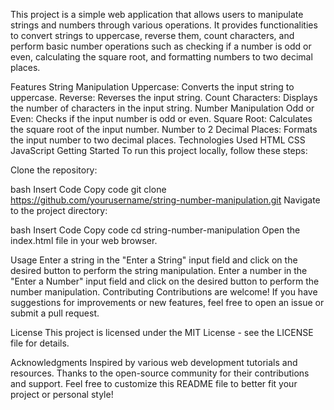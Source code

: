 This project is a simple web application that allows users to manipulate strings and numbers through various operations.
It provides functionalities to convert strings to uppercase, reverse them, count characters, and perform basic number operations such as checking if a number is odd or even,
calculating the square root, and formatting numbers to two decimal places.

Features
String Manipulation
Uppercase: Converts the input string to uppercase.
Reverse: Reverses the input string.
Count Characters: Displays the number of characters in the input string.
Number Manipulation
Odd or Even: Checks if the input number is odd or even.
Square Root: Calculates the square root of the input number.
Number to 2 Decimal Places: Formats the input number to two decimal places.
Technologies Used
HTML
CSS
JavaScript
Getting Started
To run this project locally, follow these steps:

Clone the repository:

bash
Insert Code
Copy code
git clone https://github.com/yourusername/string-number-manipulation.git
Navigate to the project directory:

bash
Insert Code
Copy code
cd string-number-manipulation
Open the index.html file in your web browser.

Usage
Enter a string in the "Enter a String" input field and click on the desired button to perform the string manipulation.
Enter a number in the "Enter a Number" input field and click on the desired button to perform the number manipulation.
Contributing
Contributions are welcome! If you have suggestions for improvements or new features, feel free to open an issue or submit a pull request.

License
This project is licensed under the MIT License - see the LICENSE file for details.

Acknowledgments
Inspired by various web development tutorials and resources.
Thanks to the open-source community for their contributions and support.
Feel free to customize this README file to better fit your project or personal style!
